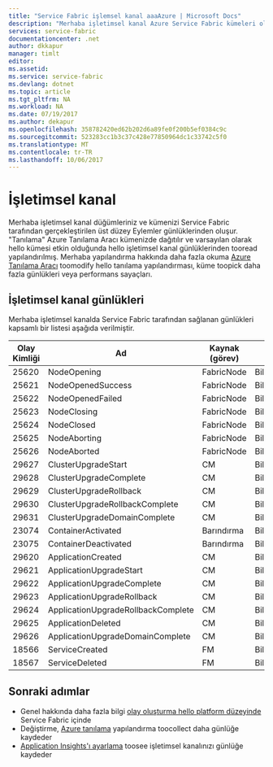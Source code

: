```yaml
---
title: "Service Fabric işlemsel kanal aaaAzure | Microsoft Docs"
description: "Merhaba işletimsel kanal Azure Service Fabric kümeleri oluşturulan günlükleri kapsamlı bir listesi."
services: service-fabric
documentationcenter: .net
author: dkkapur
manager: timlt
editor: 
ms.assetid: 
ms.service: service-fabric
ms.devlang: dotnet
ms.topic: article
ms.tgt_pltfrm: NA
ms.workload: NA
ms.date: 07/19/2017
ms.author: dekapur
ms.openlocfilehash: 358782420ed62b202d6a89fe0f200b5ef0384c9c
ms.sourcegitcommit: 523283cc1b3c37c428e77850964dc1c33742c5f0
ms.translationtype: MT
ms.contentlocale: tr-TR
ms.lasthandoff: 10/06/2017
---
```

# <a name="operational-channel"></a>İşletimsel kanal 

Merhaba işletimsel kanal düğümleriniz ve kümenizi Service Fabric tarafından gerçekleştirilen üst düzey Eylemler günlüklerinden oluşur. "Tanılama" Azure Tanılama Aracı kümenizde dağıtılır ve varsayılan olarak hello kümesi etkin olduğunda hello işletimsel kanal günlüklerinden tooread yapılandırılmış. Merhaba yapılandırma hakkında daha fazla okuma [Azure Tanılama Aracı](service-fabric-diagnostics-event-aggregation-wad.md) toomodify hello tanılama yapılandırması, küme toopick daha fazla günlükleri veya performans sayaçları. 

## <a name="operational-channel-logs"></a>İşletimsel kanal günlükleri 

Merhaba işletimsel kanalda Service Fabric tarafından sağlanan günlükleri kapsamlı bir listesi aşağıda verilmiştir. 

| Olay Kimliği | Ad | Kaynak (görev) | Düzey |
| --- | --- | --- | --- |
| 25620 | NodeOpening | FabricNode | Bilgilendirme |
| 25621 | NodeOpenedSuccess | FabricNode | Bilgilendirme |
| 25622 | NodeOpenedFailed | FabricNode | Bilgilendirme |
| 25623 | NodeClosing | FabricNode | Bilgilendirme |
| 25624 | NodeClosed | FabricNode | Bilgilendirme |
| 25625 | NodeAborting | FabricNode | Bilgilendirme |
| 25626 | NodeAborted | FabricNode | Bilgilendirme |
| 29627 | ClusterUpgradeStart | CM | Bilgilendirme |
| 29628 | ClusterUpgradeComplete | CM | Bilgilendirme |
| 29629 | ClusterUpgradeRollback | CM | Bilgilendirme |
| 29630 | ClusterUpgradeRollbackComplete | CM | Bilgilendirme |
| 29631 | ClusterUpgradeDomainComplete | CM | Bilgilendirme |
| 23074 | ContainerActivated | Barındırma | Bilgilendirme |
| 23075 | ContainerDeactivated | Barındırma | Bilgilendirme |
| 29620 | ApplicationCreated | CM | Bilgilendirme |
| 29621 | ApplicationUpgradeStart | CM | Bilgilendirme |
| 29622 | ApplicationUpgradeComplete | CM | Bilgilendirme |
| 29623 | ApplicationUpgradeRollback | CM | Bilgilendirme |
| 29624 | ApplicationUpgradeRollbackComplete | CM | Bilgilendirme |
| 29625 | ApplicationDeleted | CM | Bilgilendirme |
| 29626 | ApplicationUpgradeDomainComplete | CM | Bilgilendirme |
| 18566 | ServiceCreated | FM | Bilgilendirme |
| 18567 | ServiceDeleted | FM | Bilgilendirme |

## <a name="next-steps"></a>Sonraki adımlar

* Genel hakkında daha fazla bilgi [olay oluşturma hello platform düzeyinde](service-fabric-diagnostics-event-generation-infra.md) Service Fabric içinde
* Değiştirme, [Azure tanılama](service-fabric-diagnostics-event-aggregation-wad.md) yapılandırma toocollect daha günlüğe kaydeder
* [Application Insights'ı ayarlama](service-fabric-diagnostics-event-analysis-appinsights.md) toosee işletimsel kanalınızı günlüğe kaydeder
